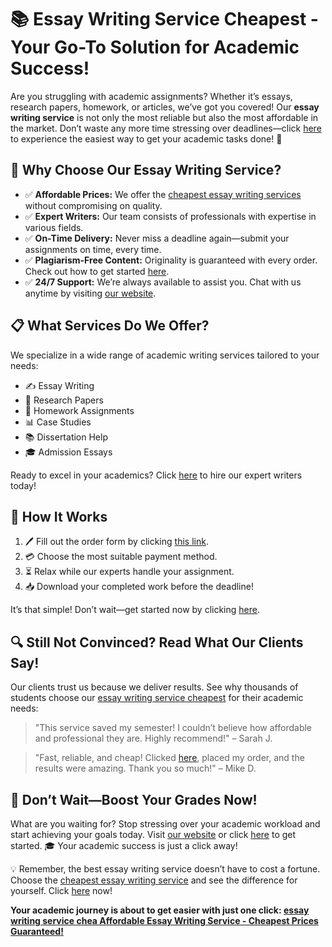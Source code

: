<h1>📚 Essay Writing Service Cheapest - Your Go-To Solution for Academic Success!</h1>

<p>Are you struggling with academic assignments? Whether it’s essays, research papers, homework, or articles, we’ve got you covered! Our <strong>essay writing service</strong> is not only the most reliable but also the most affordable in the market. Don’t waste any more time stressing over deadlines—click <a href="https://tinyurl.com/topessay?keyword=essay+writing+service+cheapest">here</a> to experience the easiest way to get your academic tasks done! 🎉</p>

<h2>🎯 Why Choose Our Essay Writing Service?</h2>
<ul>
    <li>✅ <strong>Affordable Prices:</strong> We offer the <a href="https://tinyurl.com/topessay?keyword=essay+writing+service+cheapest">cheapest essay writing services</a> without compromising on quality.</li>
    <li>✅ <strong>Expert Writers:</strong> Our team consists of professionals with expertise in various fields.</li>
    <li>✅ <strong>On-Time Delivery:</strong> Never miss a deadline again—submit your assignments on time, every time.</li>
    <li>✅ <strong>Plagiarism-Free Content:</strong> Originality is guaranteed with every order. Check out how to get started <a href="https://tinyurl.com/topessay?keyword=essay+writing+service+cheapest">here</a>.</li>
    <li>✅ <strong>24/7 Support:</strong> We’re always available to assist you. Chat with us anytime by visiting <a href="https://tinyurl.com/topessay?keyword=essay+writing+service+cheapest">our website</a>.</li>
</ul>

<h2>📋 What Services Do We Offer?</h2>
<p>We specialize in a wide range of academic writing services tailored to your needs:</p>
<ul>
    <li>✍️ Essay Writing</li>
    <li>📄 Research Papers</li>
    <li>📝 Homework Assignments</li>
    <li>📊 Case Studies</li>
    <li>📚 Dissertation Help</li>
    <li>🎓 Admission Essays</li>
</ul>
<p>Ready to excel in your academics? Click <a href="https://tinyurl.com/topessay?keyword=essay+writing+service+cheapest">here</a> to hire our expert writers today!</p>

<h2>🌟 How It Works</h2>
<ol>
    <li>🖊️ Fill out the order form by clicking <a href="https://tinyurl.com/topessay?keyword=essay+writing+service+cheapest">this link</a>.</li>
    <li>💳 Choose the most suitable payment method.</li>
    <li>⏳ Relax while our experts handle your assignment.</li>
    <li>📥 Download your completed work before the deadline!</li>
</ol>
<p>It’s that simple! Don’t wait—get started now by clicking <a href="https://tinyurl.com/topessay?keyword=essay+writing+service+cheapest">here</a>.</p>

<h2>🔍 Still Not Convinced? Read What Our Clients Say!</h2>
<p>Our clients trust us because we deliver results. See why thousands of students choose our <a href="https://tinyurl.com/topessay?keyword=essay+writing+service+cheapest">essay writing service cheapest</a> for their academic needs:</p>
<blockquote>
    "This service saved my semester! I couldn’t believe how affordable and professional they are. Highly recommend!" – Sarah J.
</blockquote>
<blockquote>
    "Fast, reliable, and cheap! Clicked <a href="https://tinyurl.com/topessay?keyword=essay+writing+service+cheapest">here</a>, placed my order, and the results were amazing. Thank you so much!" – Mike D.
</blockquote>

<h2>🚀 Don’t Wait—Boost Your Grades Now!</h2>
<p>What are you waiting for? Stop stressing over your academic workload and start achieving your goals today. Visit <a href="https://tinyurl.com/topessay?keyword=essay+writing+service+cheapest">our website</a> or click <a href="https://tinyurl.com/topessay?keyword=essay+writing+service+cheapest">here</a> to get started. 🎓 Your academic success is just a click away!</p>

<p>💡 Remember, the best essay writing service doesn’t have to cost a fortune. Choose the <a href="https://tinyurl.com/topessay?keyword=essay+writing+service+cheapest">cheapest essay writing service</a> and see the difference for yourself. Click <a href="https://tinyurl.com/topessay?keyword=essay+writing+service+cheapest">here</a> now!</p>

<p><strong>Your academic journey is about to get easier with just one click: <a href="https://tinyurl.com/topessay?keyword=essay+writing+service+cheapest">essay writing service chea
Affordable Essay Writing Service - Cheapest Prices Guaranteed!
